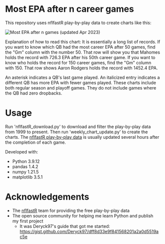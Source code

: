 # Most EPA after n career games

This repository uses nflfastR play-by-play data to create charts like this:

![Most EPA after n games (updated Apr 2023)](https://i.imgur.com/yRMx3Vv.png)

Explanation of how to read this chart: It is essentially a long list of records. If you want to know which QB had the most career EPA after 50 games, find the "Gm" column with the number 50. That row will show you that Mahomes holds the record with 726.3 EPA after his 50th career game. If you want to know who holds the record for 150 career games, find the "Gm" column with 150. That row shows Aaron Rodgers holds the record with 1452.4 EPA.

An asterisk indicates a QB's last game played. An italicized entry indicates a different QB has more EPA with fewer games played. These charts include both regular season and playoff games. They do not include games where the QB had zero dropbacks.

# Usage
Run 'nflfastR_download.py' to download and filter the play-by-play data from 1999 to present. Then run 'weekly_chart_update.py' to create the charts. The [nflfastR play-by-play data](https://github.com/nflverse/nflverse-data/releases/tag/pbp) is usually updated several hours after the completion of each game.

Developed with:
- Python 3.9.12
- pandas 1.4.2
- numpy 1.21.5
- matplotlib 3.5.1

# Acknowledgements
- The [nflfastR](https://www.nflfastr.com/) team for providing the free play-by-play data
- The open source community for helping me learn Python and publish my first project
    - It was Deryck97's guide that got me started: https://gist.github.com/Deryck97/dff8d33e9f841568201a2a0d5519ac5e
